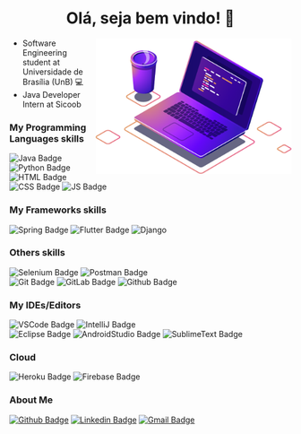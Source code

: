 <h1 align="center"> Olá, seja bem vindo! 👋 </h1><img align="right" src="https://github.com/Rubenscode/Rubenscode/blob/main/img/computer.png" width="350"/>

* Software Engineering student at Universidade de Brasília (UnB) 💻
* Java Developer Intern at Sicoob

### My Programming Languages skills
![Java Badge](https://img.shields.io/badge/Java-%23ED8B00.svg?&style=for-the-badge&logo=java&logoColor=white?logoWidth=40)
![Python Badge](https://img.shields.io/badge/python-%230175C2.svg?style=for-the-badge&logo=python&logoColor=white)
<br>
![HTML Badge](https://img.shields.io/badge/html5-%23E34F26.svg?style=for-the-badge&logo=html5&logoColor=white)
![CSS Badge](https://img.shields.io/badge/css3-%231572B6.svg?style=for-the-badge&logo=css3&logoColor=white)
![JS Badge](https://img.shields.io/badge/javascript-%23323330.svg?style=for-the-badge&logo=javascript&logoColor=%23F7DF1E)
<br>

### My Frameworks skills

![Spring Badge](https://img.shields.io/badge/Spring%20-%236DB33F.svg?&style=for-the-badge&logo=spring&logoColor=white)
![Flutter Badge](https://img.shields.io/badge/Flutter-%2302569B.svg?style=for-the-badge&logo=Flutter&logoColor=white)
![Django](https://img.shields.io/badge/Django%20-%236DB33F.svg?&style=for-the-badge&logo=django&logoColor=white)
<br>

### Others skills
![Selenium Badge](https://img.shields.io/badge/Selenium-0FAAFF.svg?&style=for-the-badge&logo=selenium&logoColor=white)
![Postman Badge](https://img.shields.io/badge/Postman-FF6C37?style=for-the-badge&logo=postman&logoColor=red)
<br>
![Git Badge](https://img.shields.io/badge/git-%23F05033.svg?style=for-the-badge&logo=git&logoColor=white)
![GitLab Badge](https://img.shields.io/badge/gitlab-%23181717.svg?style=for-the-badge&logo=gitlab&logoColor=white)
![Github Badge](https://img.shields.io/badge/github-%23121011.svg?style=for-the-badge&logo=github&logoColor=white)
<br>

### My IDEs/Editors
![VSCode Badge](https://img.shields.io/badge/Visual_Studio_Code-0078d7.svg?style=for-the-badge&logo=visual-studio-code&logoColor=white)
![IntelliJ Badge](https://img.shields.io/badge/IntelliJ_IDEA-000000.svg?style=for-the-badge&logo=intellij-idea&logoColor=white)
<br>
![Eclipse Badge](https://img.shields.io/badge/Eclipse-3E4D78.svg?style=for-the-badge&logo=eclipse&logoColor=white)
![AndroidStudio Badge](https://img.shields.io/badge/Android_Studio-01DE7A.svg?style=for-the-badge&logo=android-studio&logoColor=white)
![SublimeText Badge](https://img.shields.io/badge/sublime_text-%23575757.svg?style=for-the-badge&logo=sublime-text&logoColor=important)
<br>

### Cloud
![Heroku Badge](https://img.shields.io/badge/heroku-%23430098.svg?style=for-the-badge&logo=heroku&logoColor=white)
![Firebase Badge](https://img.shields.io/badge/firebase-%23039BE5.svg?style=for-the-badge&logo=firebase)
<br>

### About Me 

[![Github Badge](https://img.shields.io/badge/-Github-000?style=for-the-badge&logo=Github&logoColor=white&link=https://github.com/mateusvff)](https://github.com/mateusvff)
[![Linkedin Badge](https://img.shields.io/badge/-LinkedIn-blue?style=for-the-badge&logo=Linkedin&logoColor=white&link=https://www.linkedin.com/in/https://www.linkedin.com/in/mateus-franco-3782531a2/)](https://www.linkedin.com/in/mateus-franco-3782531a2/)
[![Gmail Badge](https://img.shields.io/badge/-Gmail-c14438?style=for-the-badge&logo=Gmail&logoColor=white&link=mailto:mateusfrancovinicius@gmail.com)](mailto:mateusfrancovinicius@gmail.com)<br>
